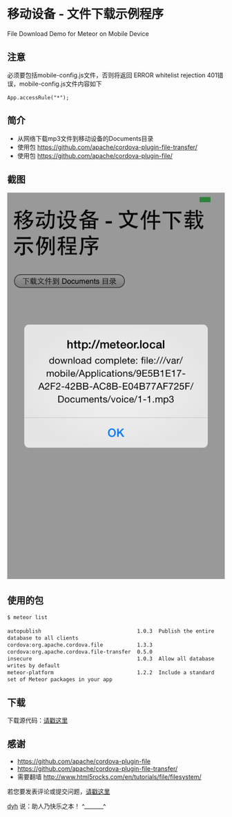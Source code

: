 # 移动设备 - 文件下载示例程序

File Download Demo for Meteor on Mobile Device


## 注意

必须要包括mobile-config.js文件，否则将返回 ERROR whitelist rejection 401错误，mobile-config.js文件内容如下


	App.accessRule("*");



## 简介

- 从网络下载mp3文件到移动设备的Documents目录
- 使用包 https://github.com/apache/cordova-plugin-file-transfer/
- 使用包 https://github.com/apache/cordova-plugin-file/


## 截图

![image](screenshot1.png)


## 使用的包

	$ meteor list

	autopublish                               1.0.3  Publish the entire database to all clients
	cordova:org.apache.cordova.file           1.3.3
	cordova:org.apache.cordova.file-transfer  0.5.0
	insecure                                  1.0.3  Allow all database writes by default
	meteor-platform                           1.2.2  Include a standard set of Meteor packages in your app


## 下载

下载源代码：[请戳这里](https://github.com/MeteorChina/MeteorDemo/archive/master.zip)


## 感谢

- https://github.com/apache/cordova-plugin-file
- https://github.com/apache/cordova-plugin-file-transfer/
- 需要翻墙 http://www.html5rocks.com/en/tutorials/file/filesystem/


若您要发表评论或提交问题，[请戳这里](https://github.com/MeteorChina/MeteorDemo/issues)

[dyh](https://github.com/dyh) 说：助人乃快乐之本！  ^_______^